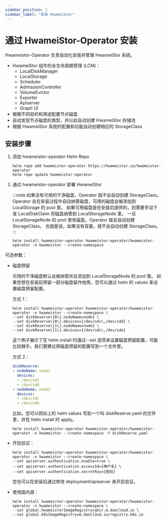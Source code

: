 ```yaml
---
sidebar_position: 2
sidebar_label: "安装 HwameiStor"
---
```


# 通过 HwameiStor-Operator 安装

Hwameistor-Operator 负责自动化安装并管理 HwameiStor 系统。

- HwameiStor 组件的全生命周期管理 (LCM)：
  - LocalDiskManager
  - LocalStorage
  - Scheduler
  - AdmissionController
  - VolumeEvictor
  - Exporter
  - Apiserver
  - Graph UI
- 根据不同目的和用途配置节点磁盘
- 自动发现节点磁盘的类型，并以此自动创建 HwameiStor 存储池
- 根据 HwameiStor 系统的配置和功能自动创建相应的 StorageClass

## 安装步骤

1. 添加 hwameistor-operator Helm Repo

   ```console
   helm repo add hwameistor-operator https://hwameistor.io/hwameistor-operator
   helm repo update hwameistor-operator
   ```

2. 通过 hwameistor-operator 部署 HwameiStor

   :::note
   如果没有可用的干净磁盘，Operator 就不会自动创建 StorageClass。
   Operator 会在安装过程中自动纳管磁盘，可用的磁盘会被添加到 LocalStorage 的 pool 里。
   如果可用磁盘是在安装后提供的，则需要手动下发 LocalDiskClaim 将磁盘纳管到 LocalStorageNode 里。
   一旦 LocalStorageNode 的 pool 里有磁盘，Operator 就会自动创建 StorageClass。
   也就是说，如果没有容量，就不会自动创建 StorageClass。
   :::

   ```console
   helm install hwameistor-operator hwameistor-operator/hwameistor-operator -n hwameistor --create-namespace
   ```

可选参数：

- 磁盘预留

  可用的干净磁盘默认会被纳管并且添加到 LocalStorageNode 的 pool 里。
  如果您想在安装前预留一部分磁盘留作他用，您可以通过 helm 的 values 来设置磁盘预留配置。

  方式 1：

  ```console
  helm install hwameistor-operator hwameistor-operator/hwameistor-operator -n hwameistor --create-namespace \
  --set diskReserve\[0\].nodeName=node1 \
  --set diskReserve\[0\].devices={/dev/sdc\,/dev/sdd} \
  --set diskReserve\[1\].nodeName=node2 \
  --set diskReserve\[1\].devices={/dev/sdc\,/dev/sde}
  ```

  这个例子展示了在 helm install 时通过--set 选项来设置磁盘预留配置，可能比较棘手。我们更建议把磁盘预留的配置写到一个文件里。

  方式 2：

  ```yaml
  diskReserve:
  - nodeName: node1
    devices:
    - /dev/sdc
    - /dev/sdd
  - nodeName: node2
    devices:
    - /dev/sdc
    - /dev/sde
  ```

  比如，您可以把如上的 helm values 写到一个叫 diskReserve.yaml 的文件里，并在 helm install 时 apply。

  ```console
  helm install hwameistor-operator hwameistor-operator/hwameistor-operator -n hwameistor --create-namespace -f diskReserve.yaml
  ```

- 开启验证：

  ```console
  helm install hwameistor-operator hwameistor-operator/hwameistor-operator -n hwameistor --create-namespace \
  --set apiserver.authentication.enable=true \
  --set apiserver.authentication.accessId={用户名} \
  --set apiserver.authentication.secretKey={密码}
  ```

  您也可以在安装后通过修改 deployment/apiserver 来开启验证。

- 使用国内源：

  ```console
  helm install hwameistor-operator hwameistor-operator/hwameistor-operator -n hwameistor --create-namespace \
  --set global.hwameistorImageRegistry=ghcr.m.daocloud.io \
  --set global.k8sImageRegistry=m.daocloud.io/registry.k8s.io
  ```
